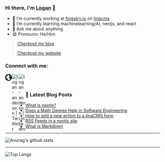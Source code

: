 ### Hi there, I'm [Logan][website] 👋

- 🔭 I’m currently working at [forestry.io](https://forestry.io/) on [tinacms](https://tinacms.org)
- 🌱 I’m currently learning machinelearning/AI, nextjs, and react
- 💬 Ask me about anything
- 😄 Pronouns: He/Him

> [Checkout my blog][blog]

> [Checkout my website][website]



### Connect with me:

[<img align="left" alt="logan-anderson" width="22px" src="https://raw.githubusercontent.com/iconic/open-iconic/master/svg/globe.svg" />][website]
[<img align="left" alt="logan-anderson | Twitter" width="22px" src="https://cdn.jsdelivr.net/npm/simple-icons@v3/icons/twitter.svg" />][twitter]
[<img align="left" alt="logan-anderson | LinkedIn" width="22px" src="https://cdn.jsdelivr.net/npm/simple-icons@v3/icons/linkedin.svg" />][linkedin]

<br />
<br />


<!-- ### Languages and Tools:

<br />
<br /> -->


### 📕 Latest Blog Posts
<!-- BLOG-POST-LIST:START -->
- [What is nextjs?](https://logana.dev/blog/what-is-nextjs)
- [Does a Math Degree Help in Software Engineering](https://logana.dev/blog/does-a-math-degree-help-in-software-engineering)
- [How to add a new action to a tinaCMS form](https://logana.dev/blog/how-to-add-a-new-action-to-a-tinacms-form)
- [RSS Feeds in a nextjs site](https://logana.dev/blog/rss-feeds-in-a-nextjs-site)
- [What is Markdown](https://logana.dev/blog/markdown)
<!-- BLOG-POST-LIST:END -->

---

![Anurag's github stats](https://github-readme-stats.vercel.app/api?username=logan-anderson&count_private=true&show_icons=true&hide=stars)

---

![Top Langs](https://github-readme-stats.vercel.app/api/top-langs/?username=logan-anderson&layout=compact)


[website]: https://logan.bio
[twitter]: https://twitter.com/logan_anders0n
[linkedin]: https://www.linkedin.com/in/logan-anderson-tech/
[blog]: https://logana.dev
